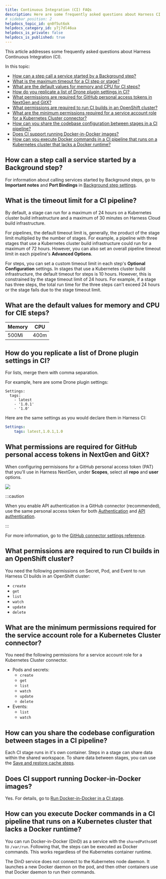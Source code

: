 ```yaml
---
title: Continuous Integration (CI) FAQs
description: Here are some frequently asked questions about Harness CI.
# sidebar_position: 2
helpdocs_topic_id: qn0f5ut6ok
helpdocs_category_id: y7j7dl46ua
helpdocs_is_private: false
helpdocs_is_published: true
---
```


This article addresses some frequently asked questions about Harness Continuous Integration (CI).

In this topic:

* [How can a step call a service started by a Background step?](continuous-integration-ci-faqs.md#how-can-a-step-call-a-service-started-by-a-Background-step)
* [What is the maximum timeout for a CI step or stage?](continuous-integration-ci-faqs.md#what-is-the-maximum-timeout-for-a-cie-step-or-stage)
* [What are the default values for memory and CPU for CI steps?](continuous-integration-ci-faqs.md#what-are-the-default-values-for-memory-and-cpu-for-cie-steps)
* [How do you replicate a list of Drone plugin settings in CI?](continuous-integration-ci-faqs.md#how-to-replicate-a-list-or-a-map-of-drone-plugin-settings-in-cie)
* [What permissions are required for GitHub personal access tokens in NextGen and GitX?](continuous-integration-ci-faqs.md#permissions-required-for-git-hub-personal-access-token-in-next-gen-and-git-x)
* [What permissions are required to run CI builds in an OpenShift cluster?](continuous-integration-ci-faqs.md#permissions-required-to-run-cie-builds-in-an-open-shift-cluster)
* [What are the minimum permissions required for a service account role for a Kubernetes Cluster connector?](continuous-integration-ci-faqs.md#list-of-minimum-permissions-required-for-service-account-role-for-kubernetes-connector)
* [How can you share the codebase configuration between stages in a CI pipeline?](continuous-integration-ci-faqs.md#how-can-you-share-the-codebase-configuration-between-stages-in-the-cie-pipeline)
* [Does CI support running Docker-in-Docker images?](continuous-integration-ci-faqs.md#does-cie-support-running-docker-in-docker-images)
* [How can you execute Docker commands in a CI pipeline that runs on a Kubernetes cluster that lacks a Docker runtime?](continuous-integration-ci-faqs.md#how-can-you-execute-docker-commands-in-a-ci-pipeline-that-runs-on-a-kubernetes-cluster-that-lacks-a-docker-runtime)


## How can a step call a service started by a Background step?

For information about calling services started by Background steps, go to **Important notes** and **Port Bindings** in [Background step settings](../continuous-integration/ci-technical-reference/../../../continuous-integration/ci-technical-reference/background-step-settings.md).

## What is the timeout limit for a CI pipeline?

By default, a stage can run for a maximum of 24 hours on a Kubernetes cluster build infrastructure and a maximum of 30 minutes on Harness Cloud build infrastructure.

For pipelines, the default timeout limit is, generally, the product of the stage limit multiplied by the number of stages. For example, a pipeline with three stages that use a Kubernetes cluster build infrastructure could run for a maximum of 72 hours. However, you can also set an overall pipeline timeout limit in each pipeline's **Advanced Options**.

For steps, you can set a custom timeout limit in each step's **Optional Configuration** settings. In stages that use a Kubernetes cluster build infrastructure, the default timeout for steps is 10 hours. However, this is constrained by the stage timeout limit of 24 hours. For example, if a stage has three steps, the total run time for the three steps can't exceed 24 hours or the stage fails due to the stage timeout limit.

## What are the default values for memory and CPU for CIE steps?

| **Memory** | **CPU** |
| --- | --- |
| 500Mi | 400m |

## How do you replicate a list of Drone plugin settings in CI?

For lists, merge them with comma separation.

For example, here are some Drone plugin settings:

```
Settings:
  tags:
    - latest
	- '1.0.1'
	- '1.0'
```

Here are the same settings as you would declare them in Harness CI:

```yaml
Settings:
    tags: latest,1.0.1,1.0
```

## What permissions are required for GitHub personal access tokens in NextGen and GitX?

When configuring permisisons for a GitHub personal access token (PAT) that you'll use in Harness NextGen, under **Scopes**, select all **repo** and **user** options.

![](./static/continuous-integration-ci-faqs-20.png)

:::caution

When you enable API authentication in a GitHub connector (recommended), use the same personal access token for both [Authentication](/docs/platform/7_Connectors/Code-Repositories/references/git-hub-connector-settings-reference#personal-access-token) and [API authentication](/docs/platform/7_Connectors/Code-Repositories/references/git-hub-connector-settings-reference#enable-api-access).

:::

For more information, go to the [GitHub connector settings reference](/docs/platform/7_Connectors/Code-Repositories/references/git-hub-connector-settings-reference).

## What permissions are required to run CI builds in an OpenShift cluster?

You need the following permissions on Secret, Pod, and Event to run Harness CI builds in an OpenShift cluster:

* `create`
* `get`
* `list`
* `watch`
* `update`
* `delete`

## What are the minimum permissions required for the service account role for a Kubernetes Cluster connector?

You need the following permissions for a service account role for a Kubernetes Cluster connector.

* Pods and secrets:
  * `create`
  * `get`
  * `list`
  * `watch`
  * `update`
  * `delete`
* Events:
  * `list`
  * `watch`

## How can you share the codebase configuration between stages in a CI pipeline?

Each CI stage runs in it's own container. Steps in a stage can share data within the shared workspace. To share data between stages, you can use the [Save and restore cache steps](../../continuous-integration/use-ci/caching-ci-data/saving-cache.md).

## Does CI support running Docker-in-Docker images?

Yes. For details, go to [Run Docker-in-Docker in a CI stage](../../continuous-integration/use-ci/run-ci-scripts/run-docker-in-docker-in-a-ci-stage.md).

## How can you execute Docker commands in a CI pipeline that runs on a Kubernetes cluster that lacks a Docker runtime?

You can run Docker-in-Docker (DinD) as a service with the `sharedPaths`set to `/var/run`. Following that, the steps can be executed as Docker commands. This works regardless of the Kubernetes container runtime.

The DinD service does not connect to the Kubernetes node daemon. It launches a new Docker daemon on the pod, and then other containers use that Docker daemon to run their commands.

